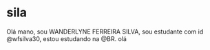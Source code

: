 # sila
Olá mano, sou WANDERLYNE FERREIRA SILVA, sou estudante com id @wfsilva30, estou estudando na @BR. olá

